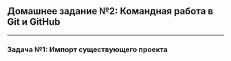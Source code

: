 ## Домашнее задание №2: Командная работа в Git и GitHub
---
### Задача №1: Импорт существующего проекта